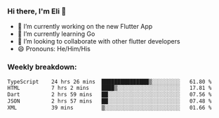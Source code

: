 ### Hi there, I'm Eli 👋
- 🔭 I’m currently working on the new Flutter App
- 🌱 I’m currently learning Go
- 🦄 I’m looking to collaborate with other flutter developers
- 😄 Pronouns: He/Him/His

### Weekly breakdown:
<!--START_SECTION:waka-->

```txt
TypeScript    24 hrs 26 mins  ███████████████▒░░░░░░░░░   61.80 %
HTML          7 hrs 2 mins    ████▒░░░░░░░░░░░░░░░░░░░░   17.81 %
Dart          2 hrs 59 mins   ██░░░░░░░░░░░░░░░░░░░░░░░   07.56 %
JSON          2 hrs 57 mins   ██░░░░░░░░░░░░░░░░░░░░░░░   07.48 %
XML           39 mins         ▒░░░░░░░░░░░░░░░░░░░░░░░░   01.66 %
```

<!--END_SECTION:waka-->
